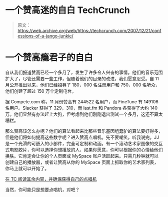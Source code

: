 # 一个赞高迷的自白 TechCrunch

> 原文：<https://web.archive.org/web/https://techcrunch.com/2007/12/21/confessions-of-a-jango-junkie/>

# 一个赞高瘾君子的自白

自从我们报道赞高已经一个多月了，发生了许多令人兴奋的事情。他们的音乐范围扩大了，尽管还需要一些工作，但随着他们的目录的改进，我们愿意忍受。自 11 月公开推出以来，他们已经招募了 180，000 名注册用户和 750，000 名听众，他们创建了超过 150 万个定制电台。

据 Compete.com 称，11 月份赞高有 244522 名用户，而 FineTune 有 149106 名用户。Slacker 获得了 329，310，而 last.fm 和 Pandora 各获得了大约 140 万。他们显然有办法赶上大狗，但考虑到他们刚刚退出测试一个多月，这还不算太糟糕。

那么赞高该怎么办呢？他们的算法看起来比那些音乐基因组蠢驴的算法要好得多，但是他们将如何提高这些数字呢？进入赞高点唱机。先不要嘲笑。听我说完。JJ 是一个光滑的可嵌入的小部件，完全可定制和动画。有一个滚动艺术家图像的交互式电影胶片，你可以选择你想播放的人，如果你愿意，你可以根据你的心情给他们换肤。它肯定会让你的个人页面或 MySpace 账户活跃起来。只需几秒钟就可以创建自己的播放器，或者让赞高从你的 MySpace 页面上抓取你的艺术家列表，你马上就可以开始了。

[在 TC 阅读其余内容，并确保获得自己的点唱机](https://web.archive.org/web/20230127180804/http://techcrunch.com/2007/12/20/jango-introduces-a-slick-jukebox-widget/)

当然，你可能只是想要点唱机，对吧？